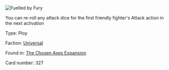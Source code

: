 
![Fuelled by Fury](https://warhammerunderworlds.com/wp-content/uploads/sites/6/2018/02/327_ENG.png)

You can re-roll any attack dice for the first friendly fighter's Attack action in the next activation

Type: Ploy

Faction: [Universal](/factions/universal.md)

Found in: [The Chosen Axes Expansion](/locations/the-chosen-axes-expansion.md)

Card number: 327
